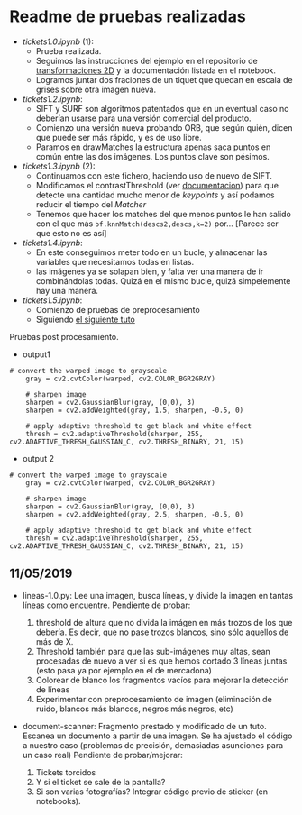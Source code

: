 # Readme de pruebas realizadas

- _tickets1.0.ipynb_ (1):
  - Prueba realizada.
  - Seguimos las instrucciones del ejemplo en el repositorio de [transformaciones 2D](https://github.com/albertoruiz/umucv/blob/28e7cf831c0f8388320cddec06e2aa1b691f53f2/notebooks/transf2D.ipynb) y la documentación listada en el notebook.
  - Logramos juntar dos fraciones de un tiquet que quedan en escala de grises sobre otra imagen nueva.
- _tickets1.2.ipynb_:
  - SIFT y SURF son algoritmos patentados que en un eventual caso no deberían usarse para una versión comercial del producto.
  - Comienzo una versión nueva probando ORB, que según quién, dicen que puede ser más rápido, y es de uso libre.
  - Paramos en drawMatches la estructura apenas saca puntos en común entre las dos imágenes. Los puntos clave son pésimos.
- _tickets1.3.ipynb_ (2):
  - Continuamos con este fichero, haciendo uso de nuevo de SIFT.
  - Modificamos el contrastThreshold (ver [documentacion](https://docs.opencv.org/3.4/d5/d3c/classcv_1_1xfeatures2d_1_1SIFT.html)) para que detecte una cantidad mucho menor de _keypoints_ y así podamos reducir el tiempo del _Matcher_
  - Tenemos que hacer los matches del que menos puntos le han salido con el que más `bf.knnMatch(descs2,descs,k=2)` por... [Parece ser que esto no es así]
- _tickets1.4.ipynb_:
  - En este conseguimos meter todo en un bucle, y almacenar las variables que necesitamos todas en listas.
  - las imágenes ya se solapan bien, y falta ver una manera de ir combinándolas todas. Quizá en el mismo bucle, quizá simpelemente hay una manera.
- _tickets1.5.ipynb_:
  - Comienzo de pruebas de preprocesamiento
  - Siguiendo [el siguiente tuto](https://www.pyimagesearch.com/2014/09/01/build-kick-ass-mobile-document-scanner-just-5-minutes/)

Pruebas post procesamiento.

- output1
```
# convert the warped image to grayscale
    gray = cv2.cvtColor(warped, cv2.COLOR_BGR2GRAY)

    # sharpen image
    sharpen = cv2.GaussianBlur(gray, (0,0), 3)
    sharpen = cv2.addWeighted(gray, 1.5, sharpen, -0.5, 0)

    # apply adaptive threshold to get black and white effect
    thresh = cv2.adaptiveThreshold(sharpen, 255, cv2.ADAPTIVE_THRESH_GAUSSIAN_C, cv2.THRESH_BINARY, 21, 15)
```
- output 2
```
# convert the warped image to grayscale
    gray = cv2.cvtColor(warped, cv2.COLOR_BGR2GRAY)

    # sharpen image
    sharpen = cv2.GaussianBlur(gray, (0,0), 3)
    sharpen = cv2.addWeighted(gray, 2.5, sharpen, -0.5, 0)

    # apply adaptive threshold to get black and white effect
    thresh = cv2.adaptiveThreshold(sharpen, 255, cv2.ADAPTIVE_THRESH_GAUSSIAN_C, cv2.THRESH_BINARY, 21, 15)
```

## 11/05/2019

- lineas-1.0.py: Lee una imagen, busca líneas, y divide la imagen en tantas líneas como encuentre. Pendiente de probar:
  1. threshold de altura que no divida la imágen en más trozos de los que debería. Es decir, que no pase trozos blancos, sino sólo aquellos de más de X.
  2. Threshold también para que las sub-imágenes muy altas, sean procesadas de nuevo a ver si es que hemos cortado 3 líneas juntas (esto pasa ya por ejemplo en el de mercadona)
  3. Colorear de blanco los fragmentos vacíos para mejorar la detección de líneas
  4. Experimentar con preprocesamiento de imagen (eliminación de ruido, blancos más blancos, negros más negros, etc)

- document-scanner: Fragmento prestado y modificado de un tuto. Escanea un documento a partir de una imagen. Se ha ajustado el código a nuestro caso (problemas de precisión, demasiadas asunciones para un caso real) Pendiente de probar/mejorar:
  1. Tickets torcidos
  2. Y si el ticket se sale de la pantalla?
  3. Si son varias fotografías? Integrar código previo de sticker (en notebooks).
